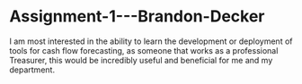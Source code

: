 # Assignment-1---Brandon-Decker
I am most interested in the ability to learn the development or deployment of tools for cash flow forecasting, as someone that works as a professional Treasurer, this would be incredibly useful and beneficial for me and my department. 
